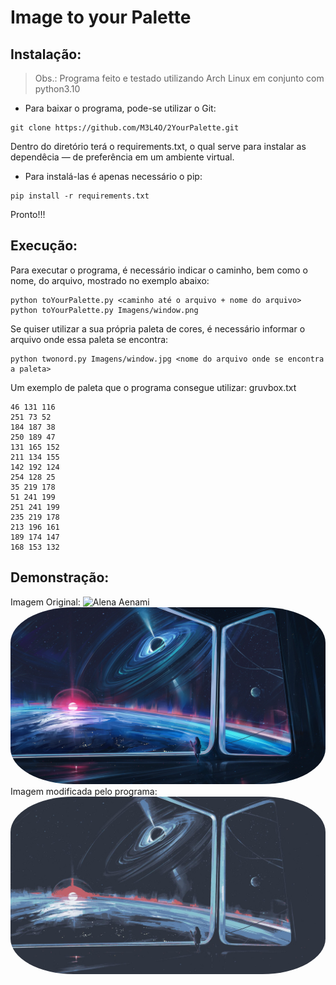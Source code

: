 # Image to your Palette
## Instalação:
> Obs.: Programa feito e testado utilizando Arch Linux em conjunto com python3.10

- Para baixar o programa, pode-se utilizar o Git:
```
git clone https://github.com/M3L4O/2YourPalette.git
```

Dentro do diretório terá o requirements.txt, o qual serve para instalar as dependêcia ― de preferência em um ambiente virtual.
- Para instalá-las é apenas necessário o pip:
```
pip install -r requirements.txt
```

Pronto!!!

## Execução:
Para executar o programa, é necessário indicar o caminho, bem como o nome, do arquivo, mostrado no exemplo abaixo:
```
python toYourPalette.py <caminho até o arquivo + nome do arquivo>
python toYourPalette.py Imagens/window.png
```
Se quiser utilizar a sua própria paleta de cores, é necessário informar o arquivo onde essa paleta se encontra:
```
python twonord.py Imagens/window.jpg <nome do arquivo onde se encontra a paleta>
```

Um exemplo de paleta que o programa consegue utilizar:
gruvbox.txt
```
46 131 116
251 73 52
184 187 38
250 189 47
131 165 152
211 134 155
142 192 124
254 128 25
35 219 178
51 241 199
251 241 199
235 219 178
213 196 161
189 174 147
168 153 132
```
## Demonstração:
Imagem Original: ![Alena Aenami](https://twitter.com/Aenami_Art)
<kbd><img src="images/window.jpg" alt="Imagem Original" style="border-radius:20%"></kbd>
Imagem modificada pelo programa:
<kbd><img src="images/window-nord.jpg" alt="Imagem Original" style="border-radius:20%"></kbd>

